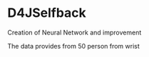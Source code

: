 # D4JSelfback
Creation of Neural Network and improvement

The data provides from 50 person from wrist
